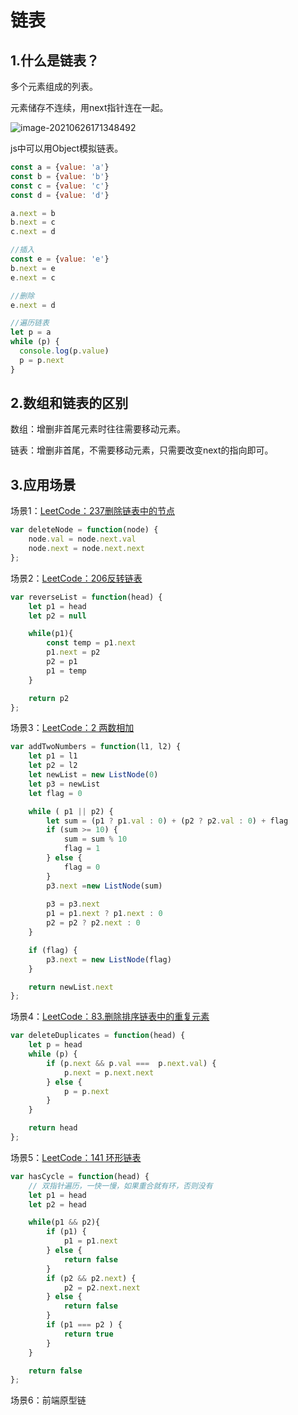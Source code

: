 # 链表

## 1.什么是链表？

多个元素组成的列表。

元素储存不连续，用next指针连在一起。

![image-20210626171348492](https://i.loli.net/2021/06/26/r8QDj6S7oBR4aw3.png)

js中可以用Object模拟链表。

```js
const a = {value: 'a'}
const b = {value: 'b'}
const c = {value: 'c'}
const d = {value: 'd'}

a.next = b
b.next = c
c.next = d

//插入
const e = {value: 'e'}
b.next = e
e.next = c

//删除
e.next = d

//遍历链表
let p = a
while (p) {
  console.log(p.value)
  p = p.next
}
```



## 2.数组和链表的区别

数组：增删非首尾元素时往往需要移动元素。

链表：增删非首尾，不需要移动元素，只需要改变next的指向即可。

## 3.应用场景

场景1：[LeetCode：237删除链表中的节点](https://leetcode-cn.com/problems/delete-node-in-a-linked-list/)

```js
var deleteNode = function(node) {
    node.val = node.next.val
    node.next = node.next.next
};
```

场景2：[LeetCode：206反转链表](https://leetcode-cn.com/problems/reverse-linked-list/)

```js
var reverseList = function(head) {
    let p1 = head
    let p2 = null

    while(p1){
        const temp = p1.next
        p1.next = p2
        p2 = p1
        p1 = temp
    }

    return p2
};
```

场景3：[LeetCode：2 两数相加](https://leetcode-cn.com/problems/add-two-numbers/submissions/)

```js
var addTwoNumbers = function(l1, l2) {
    let p1 = l1
    let p2 = l2
    let newList = new ListNode(0)
    let p3 = newList
    let flag = 0

    while ( p1 || p2) {
        let sum = (p1 ? p1.val : 0) + (p2 ? p2.val : 0) + flag
        if (sum >= 10) {
            sum = sum % 10
            flag = 1
        } else {
            flag = 0
        }
        p3.next =new ListNode(sum)
    
        p3 = p3.next
        p1 = p1.next ? p1.next : 0
        p2 = p2 ? p2.next : 0
    }

    if (flag) {
        p3.next = new ListNode(flag)
    }

    return newList.next
};
```

场景4：[LeetCode：83.删除排序链表中的重复元素](https://leetcode-cn.com/problems/remove-duplicates-from-sorted-list/)

```js
var deleteDuplicates = function(head) {
    let p = head
    while (p) {
        if (p.next && p.val ===  p.next.val) {
            p.next = p.next.next
        } else {
            p = p.next
        }
    }

    return head
};
```

场景5：[LeetCode：141 环形链表](https://leetcode-cn.com/problems/linked-list-cycle/submissions/)

```js
var hasCycle = function(head) {
    // 双指针遍历，一快一慢，如果重合就有环，否则没有
    let p1 = head
    let p2 = head

    while(p1 && p2){
        if (p1) {
            p1 = p1.next
        } else {
            return false
        }
        if (p2 && p2.next) {
            p2 = p2.next.next
        } else {
            return false
        }
        if (p1 === p2 ) {
            return true
        } 
    }

    return false
};
```

场景6：前端原型链

